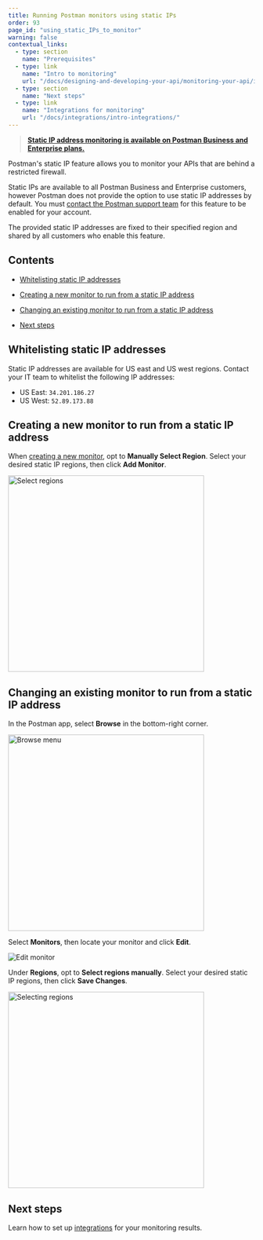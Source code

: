 ```yaml
---
title: Running Postman monitors using static IPs
order: 93
page_id: "using_static_IPs_to_monitor"
warning: false
contextual_links:
  - type: section
    name: "Prerequisites"
  - type: link
    name: "Intro to monitoring"
    url: "/docs/designing-and-developing-your-api/monitoring-your-api/intro-monitors/"
  - type: section
    name: "Next steps"
  - type: link
    name: "Integrations for monitoring"
    url: "/docs/integrations/intro-integrations/"
---
```


> __[Static IP address monitoring is available on Postman Business and Enterprise plans.](https://www.postman.com/pricing)__

Postman's static IP feature allows you to monitor your APIs that are behind a restricted firewall.

Static IPs are available to all Postman Business and Enterprise customers, however Postman does not provide the option to use static IP addresses by default. You must [contact the Postman support team](https://www.postman.com/support/) for this feature to be enabled for your account.

The provided static IP addresses are fixed to their specified region and shared by all customers who enable this feature.

## Contents

* [Whitelisting static IP addresses](#whitelisting-static-ip-addresses)

* [Creating a new monitor to run from a static IP address](#creating-a-new-monitor-to-run-from-a-static-ip-address)

* [Changing an existing monitor to run from a static IP address](#changing-an-existing-monitor-to-run-from-a-static-ip-address)

* [Next steps](#next-steps)

## Whitelisting static IP addresses

Static IP addresses are available for US east and US west regions. Contact your IT team to whitelist the following IP addresses:

* US East: `34.201.186.27`
* US West: `52.89.173.88`

## Creating a new monitor to run from a static IP address

When [creating a new monitor](/docs/designing-and-developing-your-api/monitoring-your-api/setting-up-monitor/#creating-a-monitor), opt to **Manually Select Region**. Select your desired static IP regions, then click **Add Monitor**.

<img src="https://assets.postman.com/postman-docs/select-regions-add-monitor.jpg" width="400px" alt="Select regions"/>

## Changing an existing monitor to run from a static IP address

In the Postman app, select **Browse** in the bottom-right corner.

<img src="https://assets.postman.com/postman-docs/browse-button-selected.jpg" width="400px" alt="Browse menu"/>

Select **Monitors**, then locate your monitor and click **Edit**.

![Edit monitor](https://assets.postman.com/postman-docs/edit-monitor-button.jpg)

Under **Regions**, opt to **Select regions manually**. Select your desired static IP regions, then click **Save Changes**.

<img src="https://assets.postman.com/postman-docs/select-regions-in-web.jpg" width="400px" alt="Selecting regions"/>

## Next steps

Learn how to set up [integrations](/docs/integrations/intro-integrations/) for your monitoring results.
